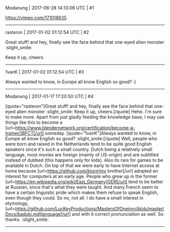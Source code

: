 Modanung | 2017-06-28 14:13:06 UTC | #1

https://vimeo.com/171018835

-------------------------

rasteron | 2017-01-02 01:12:54 UTC | #2

Great stuff! and hey, finally see the face behind that one-eyed alien monster  :slight_smile: 

Keep it up, cheers.

-------------------------

1vanK | 2017-01-02 01:12:54 UTC | #3

Always wanted to know, in Europe all know English so good? :)

-------------------------

Modanung | 2017-01-17 17:20:50 UTC | #4

[quote="rasteron"]Great stuff! and hey, finally see the face behind that one-eyed alien monster  :slight_smile: 
Keep it up, cheers.[/quote]
Hehe. I'm sure to make more. Apart from just gladly feeding the knowledge base, I may use things like this to become a [url=https://www.blendernetwork.org/certification/become-a-trainer/]BFCT[/url] someday.
[quote="1vanK"]Always wanted to know, in Europe all know English so good? :slight_smile:[/quote]
Well, people who were born and raised in the Netherlands tend to be quite good English speakers since it's such a small country. Dutch being a relatively small language, most movies are foreign (mainly of US-origin) and are subtitled instead of dubbed (this happens only for kids). Also its rare for games to be available in Dutch. On top of that we were early to have Internet access at home because [url=https://github.com/bjorn]my brother[/url] adopted an interest for computers at an early age.
People who grew up in the former [url=https://en.wikipedia.org/wiki/East_Germany]GDR[/url] tend to be better at Russian, since that's what they were taught. And many French seem to have a certain linguistic pride which makes them refuse to speak English, even though they could. So no, not all.
I do have a small interest in etymology, [url=https://github.com/LucKeyProductions/MastersOfOneiron/blob/master/Docs/baduki.md]language[/url] and with it correct pronunciation as well. So thanks. :slight_smile:

-------------------------

